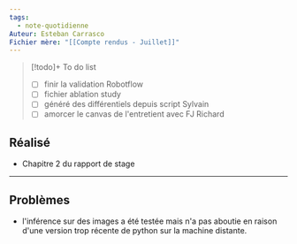 ```yaml
---
tags:
  - note-quotidienne
Auteur: Esteban Carrasco
Fichier mère: "[[Compte rendus - Juillet]]"
---
```


> [!todo]+ To do list
> - [ ] finir la validation Robotflow
> - [ ] fichier ablation study
> - [ ] généré des différentiels depuis script Sylvain
> - [ ] amorcer le canvas de l'entretient avec FJ Richard


## Réalisé
- Chapitre 2 du rapport de stage

---
## Problèmes

- l'inférence sur des images a été testée mais n'a pas aboutie en raison d'une version trop récente de python sur la machine distante. 